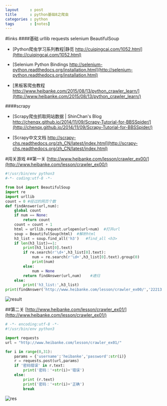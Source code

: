 ```yaml
---
layout     : post
title      : python基础8之爬虫
categories : python
tags       : [notes]
---
```

#links
####基础 urllib requests selenium BeautifulSoup
* [Python爬虫学习系列教程|静觅 http://cuiqingcai.com/1052.html](http://cuiqingcai.com/1052.html)

* [Selenium Python Bindings http://selenium-python.readthedocs.org/installation.html](http://selenium-python.readthedocs.org/installation.html)

* [黑板客爬虫教程 http://www.heibanke.com/2015/08/13/python_crawler_learn/](http://www.heibanke.com/2015/08/13/python_crawler_learn/)

####scrapy
* [Scrapy爬虫抓取网站数据 | ShinChan's Blog http://chenqx.github.io/2014/11/09/Scrapy-Tutorial-for-BBSSpider/](http://chenqx.github.io/2014/11/09/Scrapy-Tutorial-for-BBSSpider/)

* [Scrapy中文文档 http://scrapy-chs.readthedocs.org/zh_CN/latest/index.html](http://scrapy-chs.readthedocs.org/zh_CN/latest/index.html)

#闯关游戏
##第一关 
[http://www.heibanke.com/lesson/crawler_ex00/](http://www.heibanke.com/lesson/crawler_ex00/)

```python
#!/usr/bin/env python3
#-*- coding:utf-8 -*-

from bs4 import BeautifulSoup
import re
import urllib
count = 0 #经过的网页个数
def findAnswer(url,num):
    global count
    if num == None:
        return count
    count = count + 1
    html = urllib.request.urlopen(url+num)  #打开url
    soup = BeautifulSoup(html)  #解析html
    h3_list = soup.find_all('h3')   #find_all <h3>
    if len(h3_list)==1:
        print(h3_list[0].text)
        if re.search(r'\d+',h3_list[0].text):
            num = re.search(r'\d+',h3_list[0].text).group(0)
            print(num)
        else:
            num = None
        return findAnswer(url,num)    #递归
    else:
        print('h3_list:',h3_list)
print(findAnswer('http://www.heibanke.com/lesson/crawler_ex00/','22213'))
```

![result](http://img.blog.csdn.net/20151026213803803)

##第二关
[http://www.heibanke.com/lesson/crawler_ex01/](http://www.heibanke.com/lesson/crawler_ex01/)

```python
# -*- encoding:utf-8 -*-
#!/usr/bin/env python3

import requests
url = "http://www.heibanke.com/lesson/crawler_ex01/"

for i in range(0,31):
    params = {'username':'heibanke','password':str(i)}
    r = requests.post(url,params)
    if '密码错误' in r.text:
        print('密码：'+str(i)+'错误')
    else:
        print (r.text)
        print('密码：'+str(i)+'正确')
        break
```

![res](http://img.blog.csdn.net/20151026224651960)

